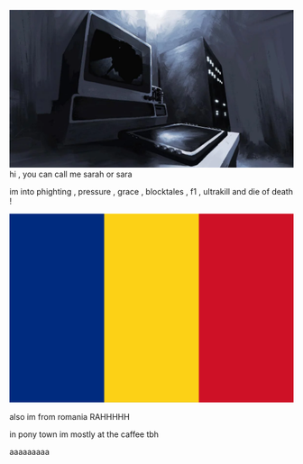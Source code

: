 ![image alt](https://github.com/purplepuppup/purplepuppup/blob/1c38583e0c682b9719dfd3a71ccb2f6ecd09c25c/ok.webp)
hi , you can call me sarah or sara

im into phighting , pressure , grace , blocktales , f1 , ultrakill and die of death !

![image alt](https://github.com/purplepuppup/purplepuppup/blob/f4aac7ac46ecf3977937ccdf9392409d2912db03/flagromania_optimized.png)

also im from romania RAHHHHH

in pony town im mostly at the caffee tbh

aaaaaaaaa
